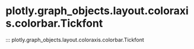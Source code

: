 # plotly.graph_objects.layout.coloraxis.colorbar.Tickfont

::: plotly.graph_objects.layout.coloraxis.colorbar.Tickfont
